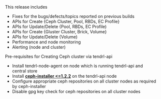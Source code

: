 This release includes

* Fixes for the bugs/defects/topics reported on previous builds
* APIs for Create {Ceph Cluster, Pool, RBDs, EC Profile}
* APIs for Update/Delete {Pool, RBDs, EC Profile)
* APIs for Create {Gluster Cluster, Brick, Volume}
* APIs for Update/Delete {Volume)
* Performance and node monitoring 
* Alerting (node and cluster)

Pre-requisites for Creating Ceph cluster via tendrl-api
- Install tendrl-node-agent on node which is running tendrl-api and central store
- Install **[ceph-installer <=1.2.2](https://www.redhat.com/archives/tendrl-devel/2017-April/msg00036.html)** on the tendrl-api node
- Configure appropriate ceph repositories on all cluster nodes as required by ceph-installer
- Disable gpg key check for ceph repositories on all cluster nodes